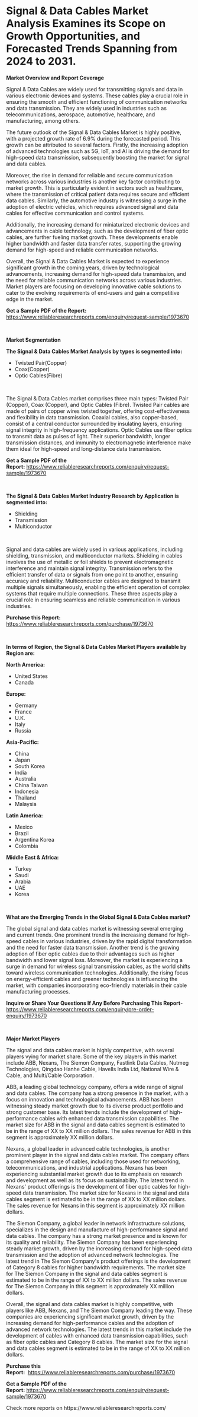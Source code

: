 <p><h1>Signal & Data Cables Market Analysis Examines its Scope on Growth Opportunities, and Forecasted Trends Spanning from 2024 to 2031.</h1></p><p><strong>Market Overview and Report Coverage</strong></p>
<p><p>Signal & Data Cables are widely used for transmitting signals and data in various electronic devices and systems. These cables play a crucial role in ensuring the smooth and efficient functioning of communication networks and data transmission. They are widely used in industries such as telecommunications, aerospace, automotive, healthcare, and manufacturing, among others.</p><p>The future outlook of the Signal & Data Cables Market is highly positive, with a projected growth rate of 6.9% during the forecasted period. This growth can be attributed to several factors. Firstly, the increasing adoption of advanced technologies such as 5G, IoT, and AI is driving the demand for high-speed data transmission, subsequently boosting the market for signal and data cables.</p><p>Moreover, the rise in demand for reliable and secure communication networks across various industries is another key factor contributing to market growth. This is particularly evident in sectors such as healthcare, where the transmission of critical patient data requires secure and efficient data cables. Similarly, the automotive industry is witnessing a surge in the adoption of electric vehicles, which requires advanced signal and data cables for effective communication and control systems.</p><p>Additionally, the increasing demand for miniaturized electronic devices and advancements in cable technology, such as the development of fiber optic cables, are further fueling market growth. These developments enable higher bandwidth and faster data transfer rates, supporting the growing demand for high-speed and reliable communication networks.</p><p>Overall, the Signal & Data Cables Market is expected to experience significant growth in the coming years, driven by technological advancements, increasing demand for high-speed data transmission, and the need for reliable communication networks across various industries. Market players are focusing on developing innovative cable solutions to cater to the evolving requirements of end-users and gain a competitive edge in the market.</p></p>
<p><strong>Get a Sample PDF of the Report:</strong> <a href="https://www.reliableresearchreports.com/enquiry/request-sample/1973670">https://www.reliableresearchreports.com/enquiry/request-sample/1973670</a></p>
<p>&nbsp;</p>
<p><strong>Market Segmentation</strong></p>
<p><strong>The Signal & Data Cables Market Analysis by types is segmented into:</strong></p>
<p><ul><li>Twisted Pair(Copper)</li><li>Coax(Copper)</li><li>Optic Cables(Fibre)</li></ul></p>
<p>&nbsp;</p>
<p><p>The Signal & Data Cables market comprises three main types: Twisted Pair (Copper), Coax (Copper), and Optic Cables (Fibre). Twisted Pair cables are made of pairs of copper wires twisted together, offering cost-effectiveness and flexibility in data transmission. Coaxial cables, also copper-based, consist of a central conductor surrounded by insulating layers, ensuring signal integrity in high-frequency applications. Optic Cables use fiber optics to transmit data as pulses of light. Their superior bandwidth, longer transmission distances, and immunity to electromagnetic interference make them ideal for high-speed and long-distance data transmission.</p></p>
<p><strong>Get a Sample PDF of the Report:</strong>&nbsp;<a href="https://www.reliableresearchreports.com/enquiry/request-sample/1973670">https://www.reliableresearchreports.com/enquiry/request-sample/1973670</a></p>
<p>&nbsp;</p>
<p><strong>The Signal & Data Cables Market Industry Research by Application is segmented into:</strong></p>
<p><ul><li>Shielding</li><li>Transmission</li><li>Multiconductor</li></ul></p>
<p>&nbsp;</p>
<p><p>Signal and data cables are widely used in various applications, including shielding, transmission, and multiconductor markets. Shielding in cables involves the use of metallic or foil shields to prevent electromagnetic interference and maintain signal integrity. Transmission refers to the efficient transfer of data or signals from one point to another, ensuring accuracy and reliability. Multiconductor cables are designed to transmit multiple signals simultaneously, enabling the efficient operation of complex systems that require multiple connections. These three aspects play a crucial role in ensuring seamless and reliable communication in various industries.</p></p>
<p><strong>Purchase this Report:</strong>&nbsp; <a href="https://www.reliableresearchreports.com/purchase/1973670">https://www.reliableresearchreports.com/purchase/1973670</a></p>
<p>&nbsp;</p>
<p><strong>In terms of Region, the Signal & Data Cables Market Players available by Region are:</strong></p>
<p>
    <p> <strong> North America: </strong>
        <ul>
            <li>United States</li>
            <li>Canada</li>
        </ul>
        </p> 
    <p> <strong> Europe: </strong>
        <ul>
            <li>Germany</li>
            <li>France</li>
            <li>U.K.</li>
            <li>Italy</li>
            <li>Russia</li>
        </ul>
        </p> 
    <p> <strong> Asia-Pacific: </strong>
        <ul>
            <li>China</li>
            <li>Japan</li>
            <li>South Korea</li>
            <li>India</li>
            <li>Australia</li>
            <li>China Taiwan</li>
            <li>Indonesia</li>
            <li>Thailand</li>
            <li>Malaysia</li>
        </ul>
        </p> 
    <p> <strong> Latin America: </strong>
        <ul>
            <li>Mexico</li>
            <li>Brazil</li>
            <li>Argentina Korea</li>
            <li>Colombia</li>
        </ul>
        </p> 
    <p> <strong> Middle East & Africa: </strong>
        <ul>
            <li>Turkey</li>
            <li>Saudi</li>
            <li>Arabia</li>
            <li>UAE</li>
            <li>Korea</li>
        </ul>
    </p>
    </p>
<p>&nbsp;</p>
<p><strong>What are the Emerging Trends in the Global Signal & Data Cables market?</strong></p>
<p><p>The global signal and data cables market is witnessing several emerging and current trends. One prominent trend is the increasing demand for high-speed cables in various industries, driven by the rapid digital transformation and the need for faster data transmission. Another trend is the growing adoption of fiber optic cables due to their advantages such as higher bandwidth and lower signal loss. Moreover, the market is experiencing a surge in demand for wireless signal transmission cables, as the world shifts toward wireless communication technologies. Additionally, the rising focus on energy-efficient cables and greener technologies is influencing the market, with companies incorporating eco-friendly materials in their cable manufacturing processes.</p></p>
<p><strong>Inquire or Share Your Questions If Any Before Purchasing This Report</strong>- <a href="https://www.reliableresearchreports.com/enquiry/pre-order-enquiry/1973670">https://www.reliableresearchreports.com/enquiry/pre-order-enquiry/1973670</a></p>
<p>&nbsp;</p>
<p><strong>Major Market Players</strong></p>
<p><p>The signal and data cables market is highly competitive, with several players vying for market share. Some of the key players in this market include ABB, Nexans, The Siemon Company, Fastlink Data Cables, Nutmeg Technologies, Qingdao Hanhe Cable, Havells India Ltd, National Wire & Cable, and Multi/Cable Corporation.</p><p>ABB, a leading global technology company, offers a wide range of signal and data cables. The company has a strong presence in the market, with a focus on innovation and technological advancements. ABB has been witnessing steady market growth due to its diverse product portfolio and strong customer base. Its latest trends include the development of high-performance cables with enhanced data transmission capabilities. The market size for ABB in the signal and data cables segment is estimated to be in the range of XX to XX million dollars. The sales revenue for ABB in this segment is approximately XX million dollars.</p><p>Nexans, a global leader in advanced cable technologies, is another prominent player in the signal and data cables market. The company offers a comprehensive range of cables, including those used for networking, telecommunications, and industrial applications. Nexans has been experiencing substantial market growth due to its emphasis on research and development as well as its focus on sustainability. The latest trend in Nexans' product offerings is the development of fiber optic cables for high-speed data transmission. The market size for Nexans in the signal and data cables segment is estimated to be in the range of XX to XX million dollars. The sales revenue for Nexans in this segment is approximately XX million dollars.</p><p>The Siemon Company, a global leader in network infrastructure solutions, specializes in the design and manufacture of high-performance signal and data cables. The company has a strong market presence and is known for its quality and reliability. The Siemon Company has been experiencing steady market growth, driven by the increasing demand for high-speed data transmission and the adoption of advanced network technologies. The latest trend in The Siemon Company's product offerings is the development of Category 8 cables for higher bandwidth requirements. The market size for The Siemon Company in the signal and data cables segment is estimated to be in the range of XX to XX million dollars. The sales revenue for The Siemon Company in this segment is approximately XX million dollars.</p><p>Overall, the signal and data cables market is highly competitive, with players like ABB, Nexans, and The Siemon Company leading the way. These companies are experiencing significant market growth, driven by the increasing demand for high-performance cables and the adoption of advanced network technologies. The latest trends in this market include the development of cables with enhanced data transmission capabilities, such as fiber optic cables and Category 8 cables. The market size for the signal and data cables segment is estimated to be in the range of XX to XX million dollars.</p></p>
<p><strong>Purchase this Report:</strong>&nbsp;&nbsp;<a href="https://www.reliableresearchreports.com/purchase/1973670">https://www.reliableresearchreports.com/purchase/1973670</a></p>
<p></p>
<p><strong>Get a Sample PDF of the Report:</strong>&nbsp;<a href="https://www.reliableresearchreports.com/enquiry/request-sample/1973670">https://www.reliableresearchreports.com/enquiry/request-sample/1973670</a></p>
<p>Check more reports on https://www.reliableresearchreports.com/</p>